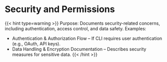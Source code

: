 # Security and Permissions

{{< hint type=warning >}} Purpose: Documents security-related concerns, including authentication, access control, and data safety.
Examples:
- Authentication & Authorization Flow – If CLI requires user authentication (e.g., OAuth, API keys).
- Data Handling & Encryption Documentation – Describes security measures for sensitive data.
{{< /hint >}}
